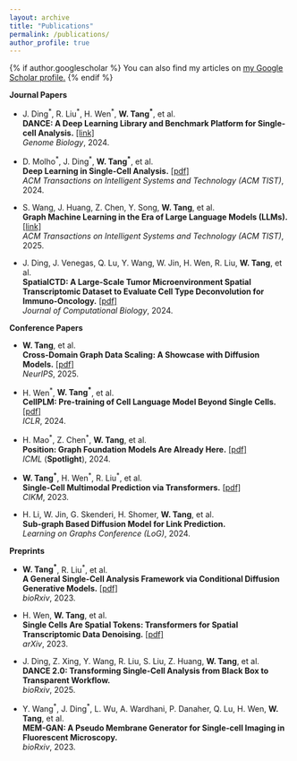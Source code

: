 ```yaml
---
layout: archive
title: "Publications"
permalink: /publications/
author_profile: true
---
```


{% if author.googlescholar %}
  You can also find my articles on <u><a href="{{author.googlescholar}}">my Google Scholar profile</a>.</u>
{% endif %}

<!-- {% include base_path %}

{% for post in site.publications reversed %}
  {% include archive-single.html %}
{% endfor %} -->

**Journal Papers**

* J. Ding<sup>\*</sup>, R. Liu<sup>\*</sup>, H. Wen<sup>\*</sup>, **W. Tang<sup>\*</sup>**, et al. \
  **DANCE: A Deep Learning Library and Benchmark Platform for Single-cell Analysis.** [[link]](https://genomebiology.biomedcentral.com/articles/10.1186/s13059-024-03211-z) \
  *Genome Biology*, 2024.

* D. Molho<sup>\*</sup>, J. Ding<sup>\*</sup>, **W. Tang<sup>\*</sup>**, et al. \
  **Deep Learning in Single-Cell Analysis.** [[pdf]](https://dl.acm.org/doi/abs/10.1145/3641284) \
  *ACM Transactions on Intelligent Systems and Technology (ACM TIST)*, 2024.

* S. Wang, J. Huang, Z. Chen, Y. Song, **W. Tang**, et al. \
  **Graph Machine Learning in the Era of Large Language Models (LLMs).** [[link]](https://dl.acm.org/doi/10.1145/3732786) \
  *ACM Transactions on Intelligent Systems and Technology (ACM TIST)*, 2025.

* J. Ding, J. Venegas, Q. Lu, Y. Wang, W. Jin, H. Wen, R. Liu, **W. Tang**, et al. \
  **SpatialCTD: A Large-Scale Tumor Microenvironment Spatial Transcriptomic Dataset to Evaluate Cell Type Deconvolution for Immuno-Oncology.** [[pdf]](https://www.biorxiv.org/content/10.1101/2023.04.11.536333v1) \
  *Journal of Computational Biology*, 2024.


**Conference Papers**

* **W. Tang**, et al. \
  **Cross-Domain Graph Data Scaling: A Showcase with Diffusion Models.** [[pdf]](https://arxiv.org/abs/2406.01899) \
  *NeurIPS*, 2025.

* H. Wen<sup>\*</sup>, **W. Tang<sup>\*</sup>**, et al. \
  **CellPLM: Pre-training of Cell Language Model Beyond Single Cells.** [[pdf]](https://openreview.net/forum?id=BKXvPDekud) \
  *ICLR*, 2024.

* H. Mao<sup>\*</sup>, Z. Chen<sup>\*</sup>, **W. Tang**, et al. \
  **Position: Graph Foundation Models Are Already Here.** [[pdf]](https://arxiv.org/abs/2402.02216) \
  *ICML* (**Spotlight**), 2024.

* **W. Tang<sup>\*</sup>**, H. Wen<sup>\*</sup>, R. Liu<sup>\*</sup>, et al. \
  **Single-Cell Multimodal Prediction via Transformers.** [[pdf]](https://arxiv.org/abs/2303.00233) \
  *CIKM*, 2023.

* H. Li, W. Jin, G. Skenderi, H. Shomer, **W. Tang**, et al. \
  **Sub-graph Based Diffusion Model for Link Prediction.** \
  *Learning on Graphs Conference (LoG)*, 2024.


**Preprints**

* **W. Tang<sup>\*</sup>**, R. Liu<sup>\*</sup>, et al. \
  **A General Single-Cell Analysis Framework via Conditional Diffusion Generative Models.** [[pdf]](https://www.biorxiv.org/content/10.1101/2023.10.13.562243v1) \
  *bioRxiv*, 2023.

* H. Wen, **W. Tang**, et al. \
  **Single Cells Are Spatial Tokens: Transformers for Spatial Transcriptomic Data Denoising.** [[pdf]](https://arxiv.org/abs/2302.03038) \
  *arXiv*, 2023.

* J. Ding, Z. Xing, Y. Wang, R. Liu, S. Liu, Z. Huang, **W. Tang**, et al. \
  **DANCE 2.0: Transforming Single-Cell Analysis from Black Box to Transparent Workflow.** \
  *bioRxiv*, 2025.

* Y. Wang<sup>\*</sup>, J. Ding<sup>\*</sup>, L. Wu, A. Wardhani, P. Danaher, Q. Lu, H. Wen, **W. Tang**, et al. \
  **MEM-GAN: A Pseudo Membrane Generator for Single-cell Imaging in Fluorescent Microscopy.** \
  *bioRxiv*, 2023.
